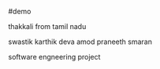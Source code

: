 #demo

thakkali from tamil nadu 

swastik
karthik
deva 
amod
praneeth
smaran

software engneering project

